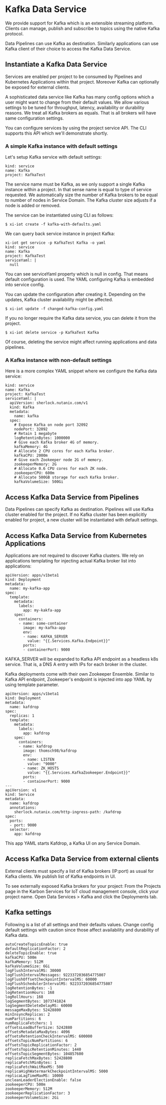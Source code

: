 # Kafka Data Service

We provide support for Kafka which is an extensible streaming platform. Clients can manage, publish and subscribe to topics using the native Kafka protocol.

Data Pipelines can use Kafka as destination. Similarly applications can use Kafka client of their choice to access the Kafka Data Service.

## Instantiate a Kafka Data Service

Services are enabled per project to be consumed by Pipelines and Kubernetes Applications within that project. Moreover Kafka can optionally be exposed for external clients.

A sophisticated data service like Kafka has many config options which a user might want to change from their default values. We allow various settings to be tuned for throughput, latency, availability or durability reasons. We treat all Kafka brokers as equals. That is all brokers will have same configuration settings.

You can configure services by using the project service API. The CLI supports this API which we'll demonstrate shortly. 

### A simple Kafka instance with default settings

Let's setup Kafka service with default settings:

```
kind: service
name: Kafka
project: KafkaTest
```

The service name must be Kafka, as we only support a single Kafka instance within a project. In that sense name is equal to type of service requested.
We automatically size the number of Kafka brokers to be equal to number of nodes in Service Domain. The Kafka cluster size adjusts if a node is added or removed.

The service can be instantiated using CLI as follows:

```
$ xi-iot create -f kafka-with-defaults.yaml
```

We can query back service instance in project Kafka:

```
xi-iot get service -p KafkaTest Kafka -o yaml
kind: service
name: Kafka
project: KafkaTest
serviceYaml: |
  null
```

You can see serviceYaml property which is null in config. That means default configuration is used. The YAML configuring Kafka is embedded into service config. 

You can update the configuration after creating it. Depending on the updates, Kafka cluster availability might be affected.

```
$ xi-iot update -f changed-kafka-config.yaml
```

If you no longer require the Kafka data service, you can delete it from the project.

```
$ xi-iot delete service -p KafkaTest Kafka
```

Of course, deleting the service might affect running applications and data pipelines.

### A Kafka instance with non-default settings

Here is a more complex YAML snippet where we configure the Kafka data service:

```
kind: service
name: Kafka
project: KafkaTest
serviceYaml: |
  apiVersion: sherlock.nutanix.com/v1
  kind: Kafka
  metadata:
    name: kafka
  spec:
    # Expose Kafka on node port 32092
    nodePort: 32092
    # Retain 1 megabyte
    logRetentinBytes: 1000000
    # Give each Kafka broker 4G of memory.
    kafkaMemory: 4G
    # Allocate 2 CPU cores for each Kafka broker.
    kafkaCPU: 2000m
    # Give each Zookeeper node 2G of memory.
    zookeeperMemory: 2G
    # Allocate 0.6 CPU cores for each ZK node.
    zookeeperCPU: 600m
    # Allocate 500GB storage for each Kafka broker.
    kafkaVolumeSize: 500Gi
```

## Access Kafka Data Service from Pipelines

Data Pipelines can specify Kafka as destination. Pipelines will use Kafka cluster enabled for the project. If no Kafka cluster has been explicitly enabled for project, a new cluster will be instantiated with default settings.

## Access Kafka Data Service from Kubernetes Applications

Applications are not required to discover Kafka clusters. We rely on applications templating for injecting actual Kafka broker list into applications:

```
apiVersion: apps/v1beta1
kind: Deployment
metadata:
  name: my-kafka-app
spec:
  template:
    metadata:
      labels:
        app: my-kakfa-app
    spec:
      containers:
      - name: some-container
        image: my-kafka-app
        env:
        - name: KAFKA_SERVER
          value: "{{.Services.Kafka.Endpoint}}"
        ports:
        - containerPort: 9000
```

KAFKA_SERVER will be expanded to Kafka API endpoint as a headless k8s service. That is, a DNS A entry with IPs for each broker in the cluster.

Kafka deployments come with their own Zookeeper Ensemble. Similar to Kafka API endpoint, Zookeeper's endpoint is injected into app YAML by using template parameter.

```
apiVersion: apps/v1beta1
kind: Deployment
metadata:
  name: kafdrop
spec:
  replicas: 1
  template:
    metadata:
      labels:
        app: kafdrop
    spec:
      containers:
      - name: kafdrop
        image: thomsch98/kafdrop
        env:
        - name: LISTEN
          value: "9000"
        - name: ZK_HOSTS
          value: "{{.Services.KafkaZookeeper.Endpoint}}"
        ports:
        - containerPort: 9000
---
apiVersion: v1
kind: Service
metadata:
  name: kafdrop
  annotations:
    sherlock.nutanix.com/http-ingress-path: /kafdrop
spec:
  ports:
  - port: 9000
  selector:
    app: kafdrop

```

This app YAML starts Kafdrop, a Kafka UI on any Service Domain.

## Access Kafka Data Service from external clients

External clients must specify a list of Kafka brokers (IP:port) as usual for Kafka clients. We publish list of Kafka endpoints in UI.

To see externally exposed Kafka brokers for your project: From the Projects page in the Karbon Services for IoT cloud management console, click your project name. Open Data Services > Kafka and click the Deployments tab.

## Kafka settings

Following is a list of all settings and their defaults values. Change config default settings with caution since those affect availability and durability of Kafka data.

```
autoCreateTopicsEnable: true
defaultReplicationFactor: 2
deleteTopicEnable: true
kafkaCPU: 500m
kafkaMemory: 512M
kafkaVolumeSize: 6Gi
logFlushIntervalMS: 30000
logFlushIntervalMessages: 9223372036854775807
logFlushOffsetCheckpointIntervalMS: 60000
logFlushSchedulerIntervalMS: 9223372036854775807
logRetentionBytes: -1
logRetentionHours: 168
logRollHours: 168
logSegmentBytes: 1073741824
logSegmentDeleteDelayMS: 60000
messageMaxBytes: 52428800
minInsyncReplicas: 2
numPartitions: 6
numReplicaFetchers: 1
offsetsLoadBufferSize: 5242880
offsetsMetadataMaxBytes: 4096
offsetsRetentionCheckIntervalMS: 600000
offsetsTopicNumPartitions: 6
offsetsTopicReplicationFactor: 2
offsetsTopicRetentionMinutes: 1440
offsetsTopicSegmentBytes: 104857600
replicaFetchMaxBytes: 52428800
replicaFetchMinBytes: 1
replicaFetchWaitMaxMS: 500
replicaHighWatermarkCheckpointIntervalMS: 5000
replicaLagTimeMaxMS: 10000
uncleanLeaderElectionEnable: false
zookeeperCPU: 500m
zookeeperMemory: 512M
zookeeperReplicationFactor: 3
zookeeperVolumeSize: 2Gi
```